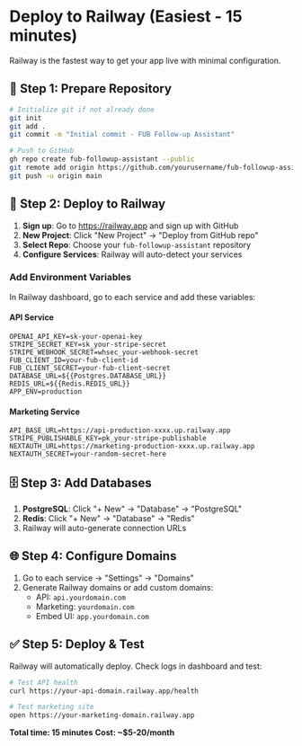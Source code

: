 # Deploy to Railway (Easiest - 15 minutes)

Railway is the fastest way to get your app live with minimal configuration.

## 🚀 Step 1: Prepare Repository

```bash
# Initialize git if not already done
git init
git add .
git commit -m "Initial commit - FUB Follow-up Assistant"

# Push to GitHub
gh repo create fub-followup-assistant --public
git remote add origin https://github.com/yourusername/fub-followup-assistant.git
git push -u origin main
```

## 🚂 Step 2: Deploy to Railway

1. **Sign up**: Go to https://railway.app and sign up with GitHub
2. **New Project**: Click "New Project" → "Deploy from GitHub repo"
3. **Select Repo**: Choose your `fub-followup-assistant` repository
4. **Configure Services**: Railway will auto-detect your services

### Add Environment Variables

In Railway dashboard, go to each service and add these variables:

#### API Service
```env
OPENAI_API_KEY=sk-your-openai-key
STRIPE_SECRET_KEY=sk_your-stripe-secret
STRIPE_WEBHOOK_SECRET=whsec_your-webhook-secret
FUB_CLIENT_ID=your-fub-client-id
FUB_CLIENT_SECRET=your-fub-client-secret
DATABASE_URL=${{Postgres.DATABASE_URL}}
REDIS_URL=${{Redis.REDIS_URL}}
APP_ENV=production
```

#### Marketing Service
```env
API_BASE_URL=https://api-production-xxxx.up.railway.app
STRIPE_PUBLISHABLE_KEY=pk_your-stripe-publishable
NEXTAUTH_URL=https://marketing-production-xxxx.up.railway.app
NEXTAUTH_SECRET=your-random-secret-here
```

## 🗄️ Step 3: Add Databases

1. **PostgreSQL**: Click "+ New" → "Database" → "PostgreSQL"
2. **Redis**: Click "+ New" → "Database" → "Redis"
3. Railway will auto-generate connection URLs

## 🌐 Step 4: Configure Domains

1. Go to each service → "Settings" → "Domains"
2. Generate Railway domains or add custom domains:
   - API: `api.yourdomain.com`
   - Marketing: `yourdomain.com` 
   - Embed UI: `app.yourdomain.com`

## ✅ Step 5: Deploy & Test

Railway will automatically deploy. Check logs in dashboard and test:

```bash
# Test API health
curl https://your-api-domain.railway.app/health

# Test marketing site
open https://your-marketing-domain.railway.app
```

**Total time: 15 minutes**
**Cost: ~$5-20/month** 